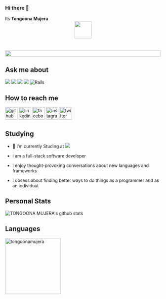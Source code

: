 ### Hi there 👋
<!-- CSS only -->
<link href="https://cdn.jsdelivr.net/npm/bootstrap@5.0.1/dist/css/bootstrap.min.css" rel="stylesheet" integrity="sha384-+0n0xVW2eSR5OomGNYDnhzAbDsOXxcvSN1TPprVMTNDbiYZCxYbOOl7+AMvyTG2x" crossorigin="anonymous">
<h>Its <b>Tongoona Mujera</b></h>

<div align="center">
    <img src="https://media.giphy.com/media/hvRJCLFzcasrR4ia7z/giphy.gif" width="55px">
</div>
<h1 align="center"><img align="center" src="https://media.giphy.com/media/rlUy2kgxiNm7b2l0lG/giphy.gif" style = "width: -webkit-fill-available;"/></h1>

<!--
**tongoonamujera/tongoonamujera** is a ✨ _special_ ✨ repository because its `README.md` (this file) appears on your GitHub profile.

Here are some ideas to get you started:

- 🔭 I’m currently working on ...
- 🌱 I’m currently learning ...
- 👯 I’m looking to collaborate on ...
- 🤔 I’m looking for help with ...
- 💬 Ask me about ...
- 📫 How to reach me: ...
- 😄 Pronouns: ...
- ⚡ Fun fact: ...
-->

## Ask me about
![](https://img.shields.io/badge/JavaScript-323330?style=for-the-badge&logo=javascript&logoColor=F7DF1E) ![](https://img.shields.io/badge/Ruby-CC342D?style=for-the-badge&logo=ruby&logoColor=white) ![](https://img.shields.io/badge/Bootstrap-563D7C?style=for-the-badge&logo=bootstrap&logoColor=white)  ![](https://img.shields.io/badge/Bulma-00D1B2.svg?style=for-the-badge&logo=Bulma&logoColor=white) ![Rails](https://img.shields.io/badge/rails-%23CC0000.svg?style=for-the-badge&logo=ruby-on-rails&logoColor=white)


## How to reach me
 [<img src='https://cdn.jsdelivr.net/npm/simple-icons@3.0.1/icons/github.svg' alt='github' height='40'>](https://github.com/tongoonamujera)  [<img src='https://cdn.jsdelivr.net/npm/simple-icons@3.0.1/icons/linkedin.svg' alt='linkedin' height='40'>](https://www.linkedin.com/in/tongoona-mujera-125604162/)  [<img src='https://cdn.jsdelivr.net/npm/simple-icons@3.0.1/icons/facebook.svg' alt='facebook' height='40'>](https://www.facebook.com/tongoona.mujera)  [<img src='https://cdn.jsdelivr.net/npm/simple-icons@3.0.1/icons/instagram.svg' alt='instagram' height='40'>](https://www.instagram.com/tongomujera/)  [<img src='https://cdn.jsdelivr.net/npm/simple-icons@3.0.1/icons/twitter.svg' alt='twitter' height='40'>](https://twitter.com/tongomujera)

## Studying
- 🔭 I’m currently Studing at ![](https://img.shields.io/badge/Microverse-blueviolet)

- I am a full-stack software developer

- I enjoy thought-provoking conversations about new languages and frameworks

- I obsess about finding better ways to do things as a programmer and as an individual.

## Personal Stats
![TONGOONA MUJERA's github stats](https://github-readme-stats-eight-theta.vercel.app/api?username=tongoonamujera&show_icons=true&theme=midnight-purple&include_all_commits=true&count_private=true)


## Languages
<img height="180em" src="https://github-readme-stats.vercel.app/api/top-langs/?username=tongoonamujera&show_icons=true&theme=midnight-purple&layout=compact" alt="tongoonamujera" />
